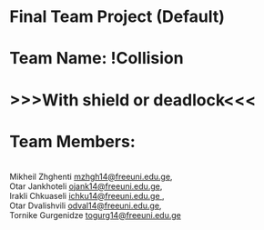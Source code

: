# Final Team Project (Default)

# Team Name: !Collision

 # >>>With shield or deadlock<<<

<h1>Team Members:</h1> <br>
Mikheil Zhghenti <a href="mzhgh14@freeuni.edu.ge">mzhgh14@freeuni.edu.ge</a>,  <br>
Otar Jankhoteli <a href="ojank14@freeuni.edu.ge">ojank14@freeuni.edu.ge</a>,  <br>
Irakli Chkuaseli <a href="ichku14@freeuni.edu.ge ">ichku14@freeuni.edu.ge </a>,  <br>
Otar Dvalishvili <a href="odval14@freeuni.edu.ge">odval14@freeuni.edu.ge</a>,  <br> 
Tornike Gurgenidze <a href="togurg14@freeuni.edu.ge">togurg14@freeuni.edu.ge</a>  <br>
